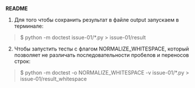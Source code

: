 **README**


1. Для того чтобы сохранить результат в файле output запускаем в терминале:
> $ python -m doctest issue-01/*.py > issue-01/result
2. Чтобы запустить тесты с флагом NORMALIZE_WHITESPACE, 
который позволяет не различать последовательности пробелов и переносов строк:
> $ python -m doctest -o NORMALIZE_WHITESPACE -v issue-01/*.py > issue-01/result_whitespace
